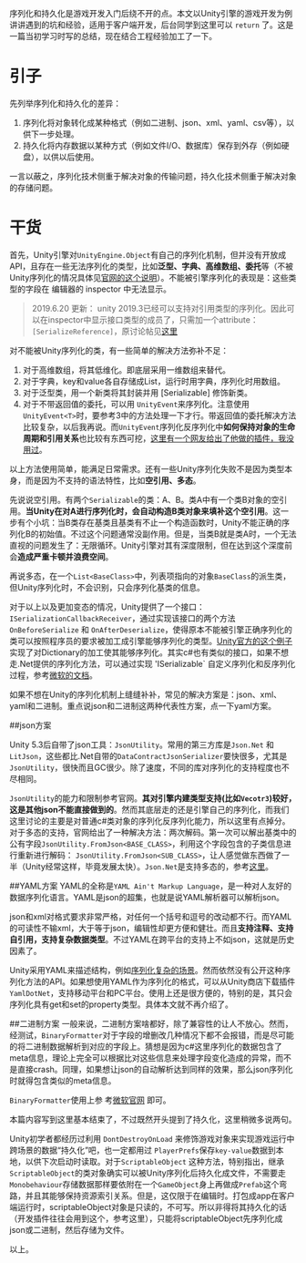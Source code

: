 
序列化和持久化是游戏开发入门后绕不开的点。本文以Unity引擎的游戏开发为例讲讲遇到的坑和经验，适用于客户端开发，后台同学到这里可以 `return` 了。这是一篇当初学习时写的总结，现在结合工程经验加工了一下。

# 引子

先列举序列化和持久化的差异：

 1. 序列化将对象转化成某种格式（例如二进制、json、xml、yaml、csv等），以供下一步处理。
 2. 持久化将内存数据以某种方式（例如文件I/O、数据库）保存到外存（例如硬盘），以供以后使用。

一言以蔽之，序列化技术侧重于解决对象的传输问题，持久化技术侧重于解决对象的存储问题。

# 干货

	
首先，Unity引擎对`UnityEngine.Object`有自己的序列化机制，但并没有开放成API，且存在一些无法序列化的类型，比如**泛型、字典、高维数组、委托**等（不被Unity序列化的情况具体见[官网的这个说明](https://docs.unity3d.com/ScriptReference/SerializeField.html)）。不能被引擎序列化的表现是：这些类型的字段在 编辑器的 inspector 中无法显示。
	
>	2019.6.20 更新： unity 2019.3已经可以支持对引用类型的序列化。因此可以在inspector中显示接口类型的成员了，只需加一个attribute：`[SerializeReference]`，原讨论帖见[这里](https://forum.unity.com/threads/serializereference-attribute.678868/)

对不能被Unity序列化的类，有一些简单的解决方法弥补不足：
> 
1. 对于高维数组，将其低维化。即底层采用一维数组来替代。
2. 对于字典，key和value各自存储成List，运行时用字典，序列化时用数组。
3. 对于泛型类，用一个新类将其封装并用 [Serializable] 修饰新类。
4. 对于不带返回值的委托，可以用 `UnityEvent`来序列化。注意使用`UnityEvent<T>`时，要参考3中的方法处理一下才行。带返回值的委托解决方法比较复杂，以后我再说。而`UnityEvent`序列化反序列化中**如何保持对象的生命周期和引用关系**也比较有东西可挖，[这里有一个网友给出了他做的插件，我没用过](https://answers.unity.com/questions/661958/how-to-make-delegatesevents-survive-assembly-reloa.html)。
	
以上方法使用简单，能满足日常需求。还有一些Unity序列化失败不是因为类型本身，而是因为不支持的语法特性，比如**空引用、多态**。

先说说空引用。有两个`Serializable`的类：A、B。类A中有一个类B对象的空引用。**当Unity在对A进行序列化时，会自动构造B类对象来填补这个空引用**。这一步有个小坑：当B类存在基类且基类有不止一个构造函数时，Unity不能正确的序列化B的初始值。不过这个问题通常没副作用。但是，当类B就是类A时，一个无法直视的问题发生了：无限循环。Unity引擎对其有深度限制，但在达到这个深度前会**造成严重卡顿并浪费空间**。

再说多态，在一个`List<BaseClass>`中，列表项指向的对象`BaseClass`的派生类，但Unity序列化时，不会识别，只会序列化基类的信息。
	
对于以上以及更加变态的情况，Unity提供了一个接口：`ISerializationCallbackReceiver`，通过实现该接口的两个方法`OnBeforeSerialize` 和 `OnAfterDeserialize`，使得原本不能被引擎正确序列化的类可以按照程序员的要求被加工成引擎能够序列化的类型。[Unity官方的这个例子](https://docs.unity3d.com/ScriptReference/ISerializationCallbackReceiver.html)实现了对Dictionary的加工使其能够序列化。其实c#也有类似的接口，如果不想走.Net提供的序列化方法，可以通过实现 'ISerializable` 自定义序列化和反序列化过程，参考[微软的文档](https://docs.microsoft.com/en-us/dotnet/api/system.runtime.serialization.iserializable?view=netframework-4.7.2)。
	
	
如果不想在Unity的序列化机制上缝缝补补，常见的解决方案是：json、xml、yaml和二进制。重点说json和二进制这两种代表性方案，点一下yaml方案。

##json方案
	
Unity 5.3后自带了json工具：`JsonUtility`。常用的第三方库是`Json.Net` 和`LitJson`，这些都比.Net自带的`DataContractJsonSerializer`要快很多，尤其是`JsonUtility`，很快而且GC很少。除了速度，不同的库对序列化的支持程度也不尽相同。
		
`JsonUtility`的能力和限制参考官网。**其对引擎内建类型支持(比如`Vecotr3`)较好，这是其他json不能直接做到的**。然而其底层走的还是引擎自己的序列化，而我们这里讨论的主要是对普通c#类对象的序列化反序列化能力，所以这里有点掉分。对于多态的支持，官网给出了一种解决方法：两次解码。第一次可以解出基类中的公有字段`JsonUtility.FromJson<BASE_CLASS>`，利用这个字段包含的子类信息进行重新进行解码： `JsonUtility.FromJson<SUB_CLASS>`，让人感觉做东西做了一半（Unity经常这样，毕竟发展太快）。`Json.Net`是支持多态的，参考[这里](https://stackoverflow.com/questions/6348215/how-to-deserialize-json-into-ienumerablebasetype-with-newtonsoft-json-net)。


##YAML方案
YAML的全称是`YAML Ain't Markup Language`，是一种对人友好的数据序列化语言。YAML是json的超集，也就是说YAML解析器可以解析json。

json和xml对格式要求非常严格，对任何一个括号和逗号的改动都不行。而YAML的可读性不输xml，大于等于json，编辑性却更方便和健壮。而且**支持注释、支持自引用，支持复杂数据类型**。不过YAML在跨平台的支持上不如json，这就是历史因素了。

Unity采用YAML来描述结构，例如[序列化复杂的场景](https://docs.unity3d.com/Manual/YAMLSceneExample.html)。然而依然没有公开这种序列化方法的API。如果想使用YAML作为序列化的格式，可以从Unity商店下载插件 `YamlDotNet`，支持移动平台和PC平台。使用上还是很方便的，特别的是，其只会序列化具有get和set的property类型。具体本文就不再介绍了。


##二进制方案
一般来说，二进制方案啥都好，除了兼容性的让人不放心。然而，经测试，`BinaryFormatter`对于字段的增删改几种情况下都不会报错，而是尽可能的将二进制数据解析到对应的字段上。猜想是因为c#这里序列化的数据包含了meta信息，理论上完全可以根据比对这些信息来处理字段变化造成的异常，而不是直接crash。同理，如果想让json的自动解析达到同样的效果，那么json序列化时就得包含类似的meta信息。


`BinaryFormatter`使用上参 考[微软官网](https://docs.microsoft.com/en-us/previous-versions/dotnet/netframework-1.1/72hyey7b(v=vs.71)) 即可。


本篇内容写到这里基本结束了，不过既然开头提到了持久化，这里稍微多说两句。

Unity初学者都经历过利用 `DontDestroyOnLoad` 来修饰游戏对象来实现游戏运行中跨场景的数据“持久化”吧，也一定都用过 `PlayerPrefs`保存`key-value`数据到本地，以供下次启动时读取。对于`ScriptableObject` 这种方法，特别指出，继承`ScriptableObject`的类对象确实可以被Unity序列化后持久化成文件，不需要走`Monobehaviour`存储数据那样要依附在一个`GameObject`身上再做成`Prefab`这个弯路，并且其能够保持资源索引关系。但是，这仅限于在编辑时。打包成app在客户端运行时，scriptableObject对象是只读的，不可写。所以非得将其持久化的话（开发插件往往会用到这个，参考这里），只能将scriptableObject先序列化成json或二进制，然后存储为文件。

以上。